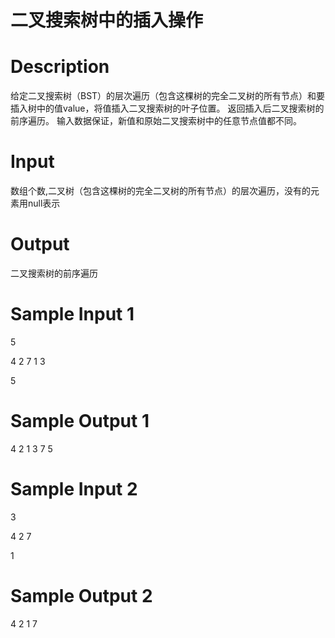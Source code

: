 # 二叉搜索树中的插入操作

# Description

给定二叉搜索树（BST）的层次遍历（包含这棵树的完全二叉树的所有节点）和要插入树中的值value，将值插入二叉搜索树的叶子位置。 返回插入后二叉搜索树的前序遍历。 输入数据保证，新值和原始二叉搜索树中的任意节点值都不同。


# Input

数组个数,二叉树（包含这棵树的完全二叉树的所有节点）的层次遍历，没有的元素用null表示


# Output

二叉搜索树的前序遍历


# Sample Input 1

5

4 2 7 1 3

5

# Sample Output 1

4 2 1 3 7 5

# Sample Input 2

3

4 2 7

1

# Sample Output 2

4 2 1 7
